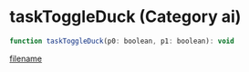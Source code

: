 # taskToggleDuck (Category ai)

```js
function taskToggleDuck(p0: boolean, p1: boolean): void
```

[filename](taskToggleDuck_m.md ':include')